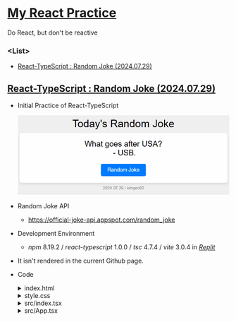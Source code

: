 # [My React Practice](../README.md#react)

Do React, but don't be reactive


### \<List>

- [React-TypeScript : Random Joke (2024.07.29)](#react-typescript--random-joke-20240729)


## [React-TypeScript : Random Joke (2024.07.29)](#list)

- Initial Practice of React-TypeScript

  ![Today's Random Joke](./Images/RandomJoke_20240729.gif)

- Random Joke API
  - https://official-joke-api.appspot.com/random_joke

- Development Environment  
  - *npm* 8.19.2 / *react-typescript* 1.0.0 / *tsc* 4.7.4 / *vite* 3.0.4 in [*Replit*](https://replit.com/)

- It isn't rendered in the current Github page.

- Code
  <details>
    <summary>index.html</summary>

  ```html
  <!DOCTYPE html>

  <html lang="en">

  <head>
  <meta charset="UTF-8">
  <meta name="viewport" content="width=device-width, initial-scale=1.0">
  <title>Today's Random Joke</title>
  <link rel="stylesheet" href="/style.css">
  </head>

  <body>
  <div id="root"></div>
  <script type="module" src="/src/index.tsx"></script>
  </body>

  </html>
  ```
  </details>
  <details>
    <summary>style.css</summary>

  ```css
  body {
      font-family: Arial, sans-serif;
      display: flex;
      flex-direction: column;
      justify-content: flex-start;
      align-items: center;
      height: 100vh;
      margin: 0;
      background-color: #f0f0f0;
      padding-top: 20px; /* 화면 상단의 공백 조절 */
    }

    .title {
      font-size: 2em;
      margin-bottom: 10px;
      text-align: center;
    }

    .container {
      text-align: center;
      background-color: #fff;
      padding: 20px;
      border-radius: 8px;
      box-shadow: 0 4px 8px rgba(0, 0, 0, 0.1);
      width: 600px;
    }

    .joke {
      font-size: 1.5em;
      margin-bottom: 20px;
      white-space: pre-wrap; /* Preserve whitespace and handle line breaks */
    }

    button {
      padding: 10px 20px;
      font-size: 1em;
      color: #fff;
      background-color: #007bff;
      border: none;
      border-radius: 5px;
      cursor: pointer;
    }

    button:hover {
      background-color: #0056b3;
    }

    .footer {
      font-size: 0.8em;
      color: #777;
      margin-top: 10px;
      text-align: center;
    }
  ```
  </details>
  <details>
    <summary>src/index.tsx</summary>

  ```tsx
  import React from 'react';
  import ReactDOM from 'react-dom';
  import App from './App';
  import '/style.css';

  ReactDOM.render(<App />, document.getElementById('root'));
  ```
  </details>
  <details>
    <summary>src/App.tsx</summary>

  ```tsx
  import React, { useState, useEffect } from 'react';

  const App: React.FC = () => {
    const [joke, setJoke] = useState<string>('');

    const fetchJoke = async () => {
      try {
        const response = await fetch('https://official-joke-api.appspot.com/random_joke');
        const data = await response.json();
        const formattedJoke = `${data.setup}\n - ${data.punchline}`;
        setJoke(formattedJoke);
      } catch (error) {
        setJoke('Oops! Something went wrong. Please try again.');
      }
    };

    useEffect(() => {
      fetchJoke();
    }, []);

    return (
      <div className="app">
        <div className="title">Today's Random Joke</div>
        <div className="container">
          <div className="joke">{joke}</div>
          <button onClick={fetchJoke}>Random Joke</button>
        </div>
        <div className="footer">2024.07.29 / kimpro82</div>
      </div>
    );
  };

  export default App;
  ```
  </details>
